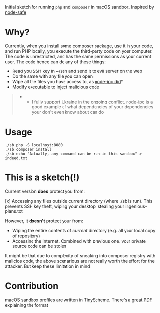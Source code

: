 Initial sketch for running `php` and `composer` in macOS sandbox. 
Inspired by [node-safe](https://github.com/berstend/node-safe)

# Why?

Currently, when you install some composer package, use it in your code,
and run PHP locally, you execute the third-party code on your computer.
The code is unrestricted, and has the same permissions as your current user. 
The code hence can do any of these things:

- Read you SSH key in ~/ssh and send it to evil server on the web
- Do the same with any file you can open
- Wipe all the files you have access to, as [node-ipc did](https://snyk.io/blog/peacenotwar-malicious-npm-node-ipc-package-vulnerability/)*
- Modify executable to inject malicious code

> * - I fully support Ukraine in the ongoing conflict. node-ipc is a good example of what
> dependencies of your dependencies your don't even know about can do

# Usage

```
./sb php -S localhost:8080
./sb composer install
./sb echo "Actually, any command can be run in this sandbox" > indeed.txt
```

# This is a sketch(!)

Current version **does** protect you from:

[x] Accessing any files outside current directory (where ./sb is run).
This prevents SSH key theft, wiping your desktop, stealing your ingenious-plans.txt

However, it **doesn't** protect your from:

- Wiping the entire contents of *current* directory (e.g. all your local copy of repository)
- Accessing the Internet. Combined with previous one, your private source code can be stolen

It might be that due to complexity of sneaking into composer registry with malicios code,
the above scenarious are not really worth the effort for the attacker. But keep these limitation
in mind

# Contribution

macOS sandbox profiles are written in TinyScheme. There's a [great PDF](https://reverse.put.as/wp-content/uploads/2011/09/Apple-Sandbox-Guide-v1.0.pdf) 
explaining the format
